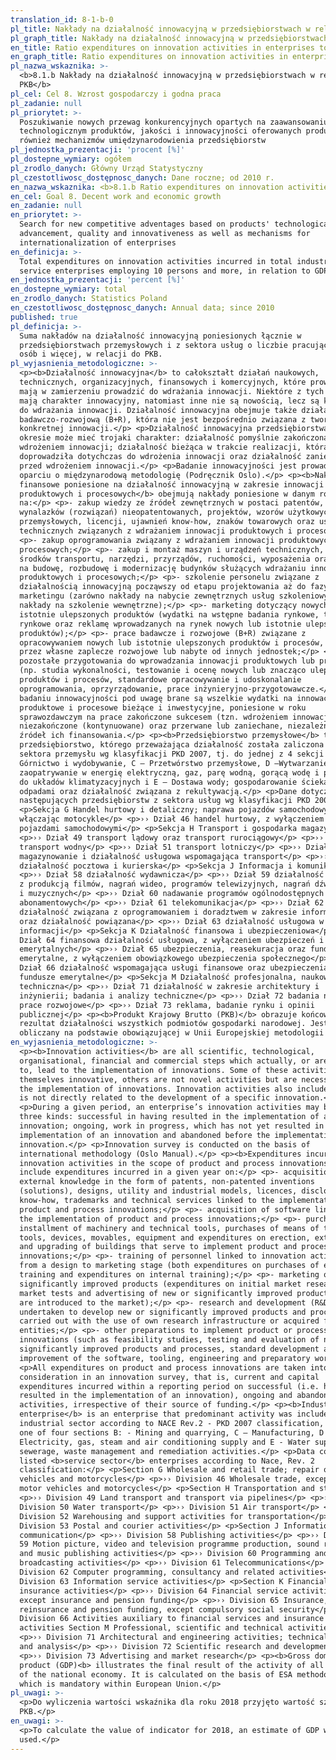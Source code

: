 ```yaml
---
translation_id: 8-1-b-0
pl_title: Nakłady na działalność innowacyjną w przedsiębiorstwach w relacji do PKB
pl_graph_title: Nakłady na działalność innowacyjną w przedsiębiorstwach w relacji do PKB
en_title: Ratio expenditures on innovation activities in enterprises to GDP
en_graph_title: Ratio expenditures on innovation activities in enterprises to GDP
pl_nazwa_wskaznika: >-
  <b>8.1.b Nakłady na działalność innowacyjną w przedsiębiorstwach w relacji do
  PKB</b>
pl_cel: Cel 8. Wzrost gospodarczy i godna praca
pl_zadanie: null
pl_priorytet: >-
  Poszukiwanie nowych przewag konkurencyjnych opartych na zaawansowaniu
  technologicznym produktów, jakości i innowacyjności oferowanych produktów, jak
  również mechanizmów umiędzynarodowienia przedsiębiorstw
pl_jednostka_prezentacji: 'procent [%]'
pl_dostepne_wymiary: ogółem
pl_zrodlo_danych: Główny Urząd Statystyczny
pl_czestotliwosc_dostępnosc_danych: Dane roczne; od 2010 r.
en_nazwa_wskaznika: <b>8.1.b Ratio expenditures on innovation activities in enterprises to GDP</b>
en_cel: Goal 8. Decent work and economic growth
en_zadanie: null
en_priorytet: >-
  Search for new competitive adventages based on products' technological
  advancement, quality and innovativeness as well as mechanisms for
  internationalization of enterprises
en_definicja: >-
  Total expenditures on innovation activities incurred in total industrial and
  service enterprises employing 10 persons and more, in relation to GDP.
en_jednostka_prezentacji: 'percent [%]'
en_dostepne_wymiary: total
en_zrodlo_danych: Statistics Poland
en_czestotliwosc_dostępnosc_danych: Annual data; since 2010
published: true
pl_definicja: >-
  Suma nakładów na działalność innowacyjną poniesionych łącznie w
  przedsiębiorstwach przemysłowych i z sektora usług o liczbie pracujących 10
  osób i więcej, w relacji do PKB.
pl_wyjasnienia_metodologiczne: >-
  <p><b>Działalność innowacyjna</b> to całokształt działań naukowych,
  technicznych, organizacyjnych, finansowych i komercyjnych, które prowadzą lub
  mają w zamierzeniu prowadzić do wdrażania innowacji. Niektóre z tych działań
  mają charakter innowacyjny, natomiast inne nie są nowością, lecz są konieczne
  do wdrażania innowacji. Działalność innowacyjna obejmuje także działalność
  badawczo-rozwojową (B+R), która nie jest bezpośrednio związana z tworzeniem
  konkretnej innowacji.</p> <p>Działalność innowacyjna przedsiębiorstwa w danym
  okresie może mieć trojaki charakter: działalność pomyślnie zakończona
  wdrożeniem innowacji; działalność bieżąca w trakcie realizacji, która nie
  doprowadziła dotychczas do wdrożenia innowacji oraz działalność zaniechana
  przed wdrożeniem innowacji.</p> <p>Badanie innowacyjności jest prowadzone w
  oparciu o międzynarodową metodologię (Podręcznik Oslo).</p> <p><b>Nakłady
  finansowe poniesione na działalność innowacyjną w zakresie innowacji
  produktowych i procesowych</b> obejmują nakłady poniesione w danym roku
  na:</p> <p>- zakup wiedzy ze źródeł zewnętrznych w postaci patentów,
  wynalazków (rozwiązań) nieopatentowanych, projektów, wzorów użytkowych i
  przemysłowych, licencji, ujawnień know-how, znaków towarowych oraz usług
  technicznych związanych z wdrażaniem innowacji produktowych i procesowych;</p>
  <p>- zakup oprogramowania związany z wdrażaniem innowacji produktowych i
  procesowych;</p> <p>- zakup i montaż maszyn i urządzeń technicznych, zakup
  środków transportu, narzędzi, przyrządów, ruchomości, wyposażenia oraz nakłady
  na budowę, rozbudowę i modernizację budynków służących wdrażaniu innowacji
  produktowych i procesowych;</p> <p>- szkolenie personelu związane z
  działalnością innowacyjną począwszy od etapu projektowania aż do fazy
  marketingu (zarówno nakłady na nabycie zewnętrznych usług szkoleniowych, jak i
  nakłady na szkolenie wewnętrzne);</p> <p>- marketing dotyczący nowych lub
  istotnie ulepszonych produktów (wydatki na wstępne badania rynkowe, testy
  rynkowe oraz reklamę wprowadzanych na rynek nowych lub istotnie ulepszonych
  produktów);</p> <p>- prace badawcze i rozwojowe (B+R) związane z
  opracowywaniem nowych lub istotnie ulepszonych produktów i procesów, wykonane
  przez własne zaplecze rozwojowe lub nabyte od innych jednostek;</p> <p>-
  pozostałe przygotowania do wprowadzania innowacji produktowych lub procesowych
  (np. studia wykonalności, testowanie i ocenę nowych lub znacząco ulepszonych
  produktów i procesów, standardowe opracowywanie i udoskonalanie
  oprogramowania, oprzyrządowanie, prace inżynieryjno-przygotowawcze.</p> <p>W
  badaniu innowacyjności pod uwagę brane są wszelkie wydatki na innowacje
  produktowe i procesowe bieżące i inwestycyjne, poniesione w roku
  sprawozdawczym na prace zakończone sukcesem (tzn. wdrożeniem innowacji),
  niezakończone (kontynuowane) oraz przerwane lub zaniechane, niezależnie od
  źródeł ich finansowania.</p> <p><b>Przedsiębiorstwo przemysłowe</b> to
  przedsiębiorstwo, którego przeważająca działalność została zaliczona do
  sektora przemysłu wg klasyfikacji PKD 2007, tj. do jednej z 4 sekcji B: –
  Górnictwo i wydobywanie, C – Przetwórstwo przemysłowe, D –Wytwarzanie i
  zaopatrywanie w energię elektryczną, gaz, parę wodną, gorącą wodę i powietrze
  do układów klimatyzacyjnych i E – Dostawa wody; gospodarowanie ściekami i
  odpadami oraz działalność związana z rekultywacją.</p> <p>Dane dotyczą
  następujących przedsiębiorstw z sektora usług wg klasyfikacji PKD 2007:</p>
  <p>Sekcja G Handel hurtowy i detaliczny; naprawa pojazdów samochodowych,
  włączając motocykle</p> <p>›› Dział 46 handel hurtowy, z wyłączeniem handlu
  pojazdami samochodowymi</p> <p>Sekcja H Transport i gospodarka magazynowa</p>
  <p>›› Dział 49 transport lądowy oraz transport rurociągowy</p> <p>›› Dział 50
  transport wodny</p> <p>›› Dział 51 transport lotniczy</p> <p>›› Dział 52
  magazynowanie i działalność usługowa wspomagająca transport</p> <p>›› Dział 53
  działalność pocztowa i kurierska</p> <p>Sekcja J Informacja i komunikacja</p>
  <p>›› Dział 58 działalność wydawnicza</p> <p>›› Dział 59 działalność związana
  z produkcją filmów, nagrań wideo, programów telewizyjnych, nagrań dźwiękowych
  i muzycznych</p> <p>›› Dział 60 nadawanie programów ogólnodostępnych i
  abonamentowych</p> <p>›› Dział 61 telekomunikacja</p> <p>›› Dział 62
  działalność związana z oprogramowaniem i doradztwem w zakresie informatyki
  oraz działalność powiązana</p> <p>›› Dział 63 działalność usługowa w zakresie
  informacji</p> <p>Sekcja K Działalność finansowa i ubezpieczeniowa</p> <p>››
  Dział 64 finansowa działalność usługowa, z wyłączeniem ubezpieczeń i funduszów
  emerytalnych</p> <p>›› Dział 65 ubezpieczenia, reasekuracja oraz fundusze
  emerytalne, z wyłączeniem obowiązkowego ubezpieczenia społecznego</p> <p>››
  Dział 66 działalność wspomagająca usługi finansowe oraz ubezpieczenia i
  fundusze emerytalne</p> <p>Sekcja M Działalność profesjonalna, naukowa i
  techniczna</p> <p>›› Dział 71 działalność w zakresie architektury i
  inżynierii; badania i analizy techniczne</p> <p>›› Dział 72 badania naukowe i
  prace rozwojowe</p> <p>›› Dział 73 reklama, badanie rynku i opinii
  publicznej</p> <p><b>Produkt Krajowy Brutto (PKB)</b> obrazuje końcowy
  rezultat działalności wszystkich podmiotów gospodarki narodowej. Jest
  obliczany na podstawie obowiązującej w Unii Europejskiej metodologii ESA.</p>
en_wyjasnienia_metodologiczne: >-
  <p><b>Innovation activities</b> are all scientific, technological,
  organisational, financial and commercial steps which actually, or are intended
  to, lead to the implementation of innovations. Some of these activities are
  themselves innovative, others are not novel activities but are necessary for
  the implementation of innovations. Innovation activities also include R&D that
  is not directly related to the development of a specific innovation.</p>
  <p>During a given period, an enterprise’s innovation activities may be of
  three kinds: successful in having resulted in the implementation of a new
  innovation; ongoing, work in progress, which has not yet resulted in the
  implementation of an innovation and abandoned before the implementation of an
  innovation.</p> <p>Innovation survey is conducted on the basis of
  international methodology (Oslo Manual).</p> <p><b>Expenditures incurred on
  innovation activities in the scope of product and process innovations</b>
  include expenditures incurred in a given year on:</p> <p>- acquisition of
  external knowledge in the form of patents, non-patented inventions
  (solutions), designs, utility and industrial models, licences, disclosures of
  know-how, trademarks and technical services linked to the implementation of
  product and process innovations;</p> <p>- acquisition of software linked to
  the implementation of product and process innovations;</p> <p>- purchases and
  installment of machinery and technical tools, purchases of means of transport,
  tools, devices, movables, equipment and expenditures on erection, extension
  and upgrading of buildings that serve to implement product and process
  innovations;</p> <p>- training of personnel linked to innovation activities,
  from a design to marketing stage (both expenditures on purchases of external
  training and expenditures on internal training);</p> <p>- marketing of new or
  significantly improved products (expenditures on initial market research,
  market tests and advertising of new or significantly improved products that
  are introduced to the market);</p> <p>- research and development (R&D)
  undertaken to develop new or significantly improved products and processes
  carried out with the use of own research infrastructure or acquired from other
  entities;</p> <p>- other preparations to implement product or process
  innovations (such as feasibility studies, testing and evaluation of new or
  significantly improved products and processes, standard development and
  improvement of the software, tooling, engineering and preparatory work).</p>
  <p>All expenditures on product and process innovations are taken into
  consideration in an innovation survey, that is, current and capital
  expenditures incurred within a reporting period on successful (i.e. having
  resulted in the implementation of an innovation), ongoing and abandoned
  activities, irrespective of their source of funding.</p> <p><b>Industrial
  enterprise</b> is an enterprise that predominant activity was included in the
  industrial sector according to NACE Rev.2 - PKD 2007 classification, i.e. into
  one of four sections B: - Mining and quarrying, C – Manufacturing, D –
  Electricity, gas, steam and air conditioning supply and E - Water supply;
  sewerage, waste management and remediation activities.</p> <p>Data concern
  listed <b>service sector</b> enterprises according to Nace, Rev. 2
  classification:</p> <p>Section G Wholesale and retail trade; repair of motor
  vehicles and motorcycles</p> <p>›› Division 46 Wholesale trade, except of
  motor vehicles and motorcycles</p> <p>Section H Transportation and storage</p>
  <p>›› Division 49 Land transport and transport via pipelines</p> <p>››
  Division 50 Water transport</p> <p>›› Division 51 Air transport</p> <p>››
  Division 52 Warehousing and support activities for transportation</p> <p>››
  Division 53 Postal and courier activities</p> <p>Section J Information and
  communication</p> <p>›› Division 58 Publishing activities</p> <p>›› Division
  59 Motion picture, video and television programme production, sound recording
  and music publishing activities</p> <p>›› Division 60 Programming and
  broadcasting activities</p> <p>›› Division 61 Telecommunications</p> <p>››
  Division 62 Computer programming, consultancy and related activities</p> <p>››
  Division 63 Information service activities</p> <p>Section K Financial and
  insurance activities</p> <p>›› Division 64 Financial service activities,
  except insurance and pension funding</p> <p>›› Division 65 Insurance,
  reinsurance and pension funding, except compulsory social security</p> <p>››
  Division 66 Activities auxiliary to financial services and insurance
  activities Section M Professional, scientific and technical activities</p>
  <p>›› Division 71 Architectural and engineering activities; technical testing
  and analysis</p> <p>›› Division 72 Scientific research and development</p>
  <p>›› Division 73 Advertising and market research</p> <p><b>Gross domestic
  product (GDP)<b> illustrates the final result of the activity of all entities
  of the national economy. It is calculated on the basis of ESA methodology,
  which is mandatory within European Union.</p>
pl_uwagi: >-
  <p>Do wyliczenia wartości wskaźnika dla roku 2018 przyjęto wartość szacunkową
  PKB.</p>
en_uwagi: >-
  <p>To calculate the value of indicator for 2018, an estimate of GDP was
  used.</p>
---
```

